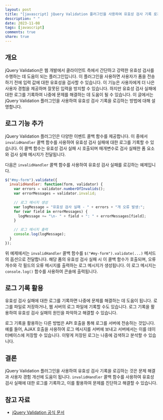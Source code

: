 ```yaml
---
layout: post
title: "[javascript] jQuery Validation 플러그인을 사용하여 유효성 검사 기록 로깅하기"
description: " "
date: 2023-11-08
tags: [javascript]
comments: true
share: true
---
```


## 개요

jQuery Validation은 웹 개발에서 클라이언트 측에서 간단하고 강력한 유효성 검사를 수행하는 데 도움이 되는 플러그인입니다. 이 플러그인을 사용하면 사용자가 폼을 전송하기 전에 입력 값에 대한 유효성을 검사할 수 있습니다. 이 기능은 사용자에게 더 나은 사용자 경험을 제공하며 잘못된 입력을 방지할 수 있습니다. 하지만 유효성 검사 실패에 대한 로그를 기록하여 나중에 문제를 해결하는 데 도움이 될 수 있습니다. 이 글에서는 jQuery Validation 플러그인을 사용하여 유효성 검사 기록을 로깅하는 방법에 대해 설명합니다.

## 로그 기능 추가

jQuery Validation 플러그인은 다양한 이벤트 콜백 함수를 제공합니다. 이 중에서 `invalidHandler` 콜백 함수를 사용하여 유효성 검사 실패에 대한 로그를 기록할 수 있습니다. 이 콜백 함수는 유효성 검사 실패 시 호출되며 매개변수로 검사 실패한 폼 요소와 검사 실패 메시지가 전달됩니다. 

다음은 `invalidHandler` 콜백 함수를 사용하여 유효성 검사 실패를 로깅하는 예제입니다.

```javascript
$("#my-form").validate({
  invalidHandler: function(form, validator) {
    var errors = validator.numberOfInvalids();
    var errorMessages = validator.invalid;
    
    // 로그 메시지 생성
    var logMessage = "유효성 검사 실패 - " + errors + "개 오류 발생:";
    for (var field in errorMessages) {
      logMessage += "\n- " + field + ": " + errorMessages[field];
    }
    
    // 로그 메시지 출력
    console.log(logMessage);
  }
});
```

위 예제에서는 `invalidHandler` 콜백 함수를 `$("#my-form").validate(...)` 메서드의 옵션으로 전달합니다. 해당 폼의 유효성 검사 실패 시 이 콜백 함수가 호출되며, 오류 개수와 각 필드의 오류 메시지를 출력하는 로그 메시지가 생성됩니다. 이 로그 메시지는 `console.log()` 함수를 사용하여 콘솔에 출력됩니다.

## 로그 기록 활용

유효성 검사 실패에 대한 로그를 기록하면 나중에 문제를 해결하는 데 도움이 됩니다. 로그를 파일로 저장하거나, 웹 서버의 로그 파일에 기록할 수도 있습니다. 로그 기록을 활용하여 유효성 검사 실패의 원인을 파악하고 해결할 수 있습니다.

로그 기록을 활용하는 다른 방법은 API 호출을 통해 로그를 서버에 전송하는 것입니다. 예를 들어, AJAX 호출을 사용하여 로그 메시지를 서버에 보내고 서버에서는 이를 데이터베이스에 저장할 수 있습니다. 이렇게 저장된 로그는 나중에 검색하고 분석할 수 있습니다.

## 결론

jQuery Validation 플러그인을 사용하여 유효성 검사 기록을 로깅하는 것은 문제 해결과 사용자 경험 개선에 도움이 됩니다. `invalidHandler` 콜백 함수를 사용하여 유효성 검사 실패에 대한 로그를 기록하고, 이를 활용하여 문제를 진단하고 해결할 수 있습니다.

## 참고 자료

- [jQuery Validation 공식 문서](https://jqueryvalidation.org/)